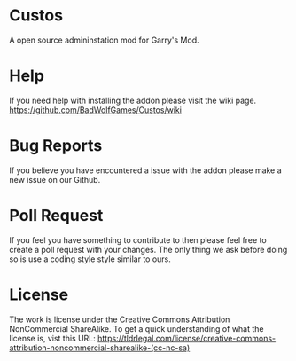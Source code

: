 # Custos
A open source admininstation mod for Garry's Mod.

# Help
If you need help with installing the addon please visit the wiki page. https://github.com/BadWolfGames/Custos/wiki

# Bug Reports
If you believe you have encountered a issue with the addon please make a new issue on our Github.

# Poll Request
If you feel you have something to contribute to then please feel free to create a poll request with your changes. The only thing we ask before doing so is use a coding style style similar to ours.

# License
The work is license under the Creative Commons Attribution NonCommercial ShareAlike. To get a quick understanding of what the license is, vist this URL: https://tldrlegal.com/license/creative-commons-attribution-noncommercial-sharealike-(cc-nc-sa)